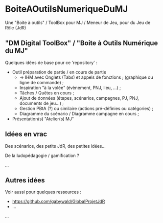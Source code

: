 # BoiteAOutilsNumeriqueDuMJ

Une "Boite à outils" / ToolBox pour MJ / Meneur de Jeu, pour du Jeu de Rôle (JdR)

## "DM Digital ToolBox" / "Boite à Outils Numérique du MJ"

Quelques idées de base pour ce 'repository' : 

  * Outil préparation de partie / en cours de partie
    * => IHM avec Onglets (Tabs) et appels de fonctions ; (graphique ou ligne de commande) ; 
    * Inspiration "à la volée" (évènement, PNJ, lieu, ...) ; 
    * Tâches / Quêtes en cours ; 
    * Ajout de données (étapes, scénarios, campagnes, PJ, PNJ, documents de jeu...) ; 
    * Gestion PBtA (?) ou similaire (actions pré-définies ou catégories) ; 
    * Diagramme du scénario / Diagramme campagne en cours ; 
  * Présentation(s) "Atelier(s) MJ"

## Idées en vrac

Des scénarios, des petits JdR, des petites idées...

De la ludopédagogie / gamification ?

... 

## Autres idées

Voir aussi pour quelques ressources : 
  * https://github.com/gabywald/GlobalProjetJdR
  * ... 

... 